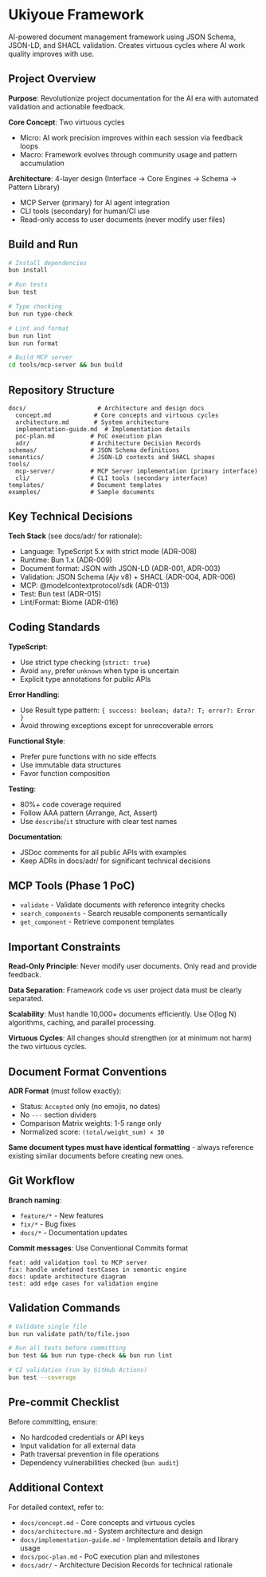 # Ukiyoue Framework

AI-powered document management framework using JSON Schema, JSON-LD, and SHACL validation. Creates virtuous cycles where AI work quality improves with use.

## Project Overview

**Purpose**: Revolutionize project documentation for the AI era with automated validation and actionable feedback.

**Core Concept**: Two virtuous cycles

- Micro: AI work precision improves within each session via feedback loops
- Macro: Framework evolves through community usage and pattern accumulation

**Architecture**: 4-layer design (Interface → Core Engines → Schema → Pattern Library)

- MCP Server (primary) for AI agent integration
- CLI tools (secondary) for human/CI use
- Read-only access to user documents (never modify user files)

## Build and Run

```sh
# Install dependencies
bun install

# Run tests
bun test

# Type checking
bun run type-check

# Lint and format
bun run lint
bun run format

# Build MCP server
cd tools/mcp-server && bun build
```

## Repository Structure

```text
docs/                    # Architecture and design docs
  concept.md            # Core concepts and virtuous cycles
  architecture.md       # System architecture
  implementation-guide.md  # Implementation details
  poc-plan.md          # PoC execution plan
  adr/                 # Architecture Decision Records
schemas/               # JSON Schema definitions
semantics/             # JSON-LD contexts and SHACL shapes
tools/
  mcp-server/          # MCP Server implementation (primary interface)
  cli/                 # CLI tools (secondary interface)
templates/             # Document templates
examples/              # Sample documents
```

## Key Technical Decisions

**Tech Stack** (see docs/adr/ for rationale):

- Language: TypeScript 5.x with strict mode (ADR-008)
- Runtime: Bun 1.x (ADR-009)
- Document format: JSON with JSON-LD (ADR-001, ADR-003)
- Validation: JSON Schema (Ajv v8) + SHACL (ADR-004, ADR-006)
- MCP: @modelcontextprotocol/sdk (ADR-013)
- Test: Bun test (ADR-015)
- Lint/Format: Biome (ADR-016)

## Coding Standards

**TypeScript**:

- Use strict type checking (`strict: true`)
- Avoid `any`, prefer `unknown` when type is uncertain
- Explicit type annotations for public APIs

**Error Handling**:

- Use Result type pattern: `{ success: boolean; data?: T; error?: Error }`
- Avoid throwing exceptions except for unrecoverable errors

**Functional Style**:

- Prefer pure functions with no side effects
- Use immutable data structures
- Favor function composition

**Testing**:

- 80%+ code coverage required
- Follow AAA pattern (Arrange, Act, Assert)
- Use `describe`/`it` structure with clear test names

**Documentation**:

- JSDoc comments for all public APIs with examples
- Keep ADRs in docs/adr/ for significant technical decisions

## MCP Tools (Phase 1 PoC)

- `validate` - Validate documents with reference integrity checks
- `search_components` - Search reusable components semantically
- `get_component` - Retrieve component templates

## Important Constraints

**Read-Only Principle**: Never modify user documents. Only read and provide feedback.

**Data Separation**: Framework code vs user project data must be clearly separated.

**Scalability**: Must handle 10,000+ documents efficiently. Use O(log N) algorithms, caching, and parallel processing.

**Virtuous Cycles**: All changes should strengthen (or at minimum not harm) the two virtuous cycles.

## Document Format Conventions

**ADR Format** (must follow exactly):

- Status: `Accepted` only (no emojis, no dates)
- No `---` section dividers
- Comparison Matrix weights: 1-5 range only
- Normalized score: `(total/weight_sum) × 30`

**Same document types must have identical formatting** - always reference existing similar documents before creating new ones.

## Git Workflow

**Branch naming**:

- `feature/*` - New features
- `fix/*` - Bug fixes
- `docs/*` - Documentation updates

**Commit messages**: Use Conventional Commits format

```text
feat: add validation tool to MCP server
fix: handle undefined testCases in semantic engine
docs: update architecture diagram
test: add edge cases for validation engine
```

## Validation Commands

```sh
# Validate single file
bun run validate path/to/file.json

# Run all tests before committing
bun test && bun run type-check && bun run lint

# CI validation (run by GitHub Actions)
bun test --coverage
```

## Pre-commit Checklist

Before committing, ensure:

- No hardcoded credentials or API keys
- Input validation for all external data
- Path traversal prevention in file operations
- Dependency vulnerabilities checked (`bun audit`)

## Additional Context

For detailed context, refer to:

- `docs/concept.md` - Core concepts and virtuous cycles
- `docs/architecture.md` - System architecture and design
- `docs/implementation-guide.md` - Implementation details and library usage
- `docs/poc-plan.md` - PoC execution plan and milestones
- `docs/adr/` - Architecture Decision Records for technical rationale
